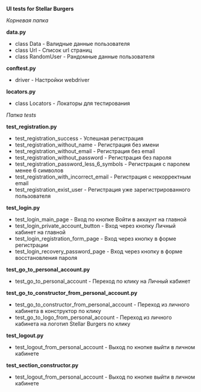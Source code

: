 **UI tests for Stellar Burgers**

_Корневая папка_

**data.py**
* class Data - Валидные данные пользователя
* class Url - Список url страниц
* class RandomUser - Рандомные данные пользователя

**conftest.py**
* driver - Настройки webdriver

**locators.py**
* class Locators - Локаторы для тестирования

_Папка tests_

**test_registration.py**
* test_registration_success - Успешная регистрация
* test_registration_without_name - Регистрация без имени
* test_registration_without_email - Регистрация без email
* test_registration_without_password - Регистрация без пароля
* test_registration_password_less_6_symbols - Регистрация с паролем менее 6 символов
* test_registration_with_incorrect_email - Регистрация с некорректным email
* test_registration_exist_user - Регистрация уже зарегистрированного пользователя

**test_login.py**
* test_login_main_page - Вход по кнопке Войти в аккаунт на главной
* test_login_private_account_button - Вход через кнопку Личный кабинет на главной
* test_login_registration_form_page - Вход через кнопку в форме регистрации
* test_login_recovery_password_page - Вход через кнопку в форме восстановления пароля

**test_go_to_personal_account.py**
* test_go_to_personal_account - Переход по клику на Личный кабинет

**test_go_to_constructor_from_personal_account.py**
* test_go_to_constructor_from_personal_account - Переход из личного кабинета в конструктор по клику
* test_go_to_logo_from_personal_account - Переход из личного кабинета на логотип Stellar Burgers по клику

**test_logout.py**
* test_logout_from_personal_account - Выход по кнопке выйти в личном кабинете

**test_section_constructor.py**
* test_logout_from_personal_account - Выход по кнопке выйти в личном кабинете